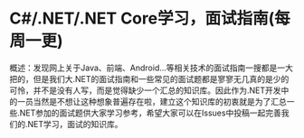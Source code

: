 # C#/.NET/.NET Core学习，面试指南(每周一更)
概述：发现网上关于Java、前端、Android...等相关技术的面试指南一搜都是一大把的，但是我们大.NET的面试指南和一些常见的面试题都是寥寥无几真的是少的可怜，并不是没有人写，而是觉得缺少一个汇总的知识库。因此作为.NET开发中的一员当然是不想让这种想象普遍存在啦，建立这个知识库的初衷就是为了汇总一些.NET参加的面试题供大家学习参考，希望大家可以在Issues中投稿一起完善我们的.NET学习，面试的知识库。
